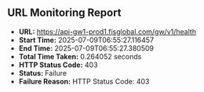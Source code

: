 ## URL Monitoring Report

- **URL:** https://api-gw1-prod1.fisglobal.com/gw/v1/health
- **Start Time:** 2025-07-09T06:55:27.116457
- **End Time:** 2025-07-09T06:55:27.380509
- **Total Time Taken:** 0.264052 seconds
- **HTTP Status Code:** 403
- **Status:** Failure
- **Failure Reason:** HTTP Status Code: 403
